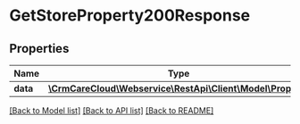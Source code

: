 # GetStoreProperty200Response

## Properties
Name | Type | Description | Notes
------------ | ------------- | ------------- | -------------
**data** | [**\CrmCareCloud\Webservice\RestApi\Client\Model\Property**](Property.md) |  | [optional] 

[[Back to Model list]](../../README.md#documentation-for-models) [[Back to API list]](../../README.md#documentation-for-api-endpoints) [[Back to README]](../../README.md)

